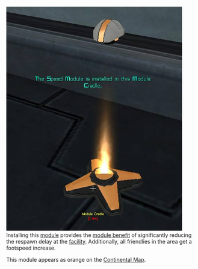 ![](../images/Speed_module.jpg "fig:Speed_module.jpg") Installing this
[module](Modules.md) provides the [module benefit](Module_benefit.md) of
significantly reducing the respawn delay at the [facility](Facility.md).
Additionally, all friendlies in the area get a footspeed increase.

This module appears as orange on the [Continental Map](Continental_Map.md).

<!--[Category:Modules](Category:Modules.md)-->
